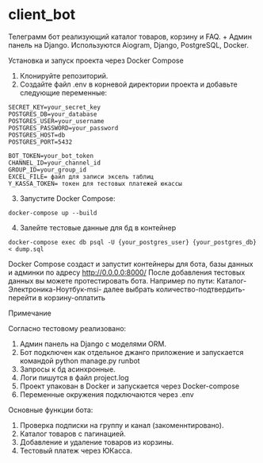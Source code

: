 # client_bot
Телеграмм бот реализующий каталог товаров, корзину и FAQ. + Админ панель на Django. Используются Aiogram, Django, PostgreSQL, Docker.

Установка и запуск проекта через Docker Compose

1. Клонируйте репозиторий.
2. Создайте файл .env в корневой директории проекта и добавьте следующие переменные:
```
SECRET_KEY=your_secret_key
POSTGRES_DB=your_database
POSTGRES_USER=your_username
POSTGRES_PASSWORD=your_password
POSTGRES_HOST=db
POSTGRES_PORT=5432

BOT_TOKEN=your_bot_token
CHANNEL_ID=your_channel_id
GROUP_ID=your_group_id
EXCEL_FILE= файл для записи эксель таблиц
Y_KASSA_TOKEN= токен для тестовых платежей юкассы
```
3. Запустите Docker Compose:
```
docker-compose up --build
```
4. Залейте тестовые данные для бд в контейнер
```
docker-compose exec db psql -U {your_postgres_user} {your_postgres_db} < dump.sql
```
Docker Compose создаст и запустит контейнеры для бота, базы данных и админки по адресу http://0.0.0.0:8000/ 
После добавления тестовых данных вы можете протестировать бота. Например по пути:
Каталог-Электроника-Ноутбук-msi- далее выбрать количество-подтвердить-перейти в корзину-оплатить

Примечание

Согласно тестовому реализовано:
1. Админ панель на Django с моделями ORM.
2. Бот подключен как отдельное джанго приложение и запускается командой python manage.py runbot 
3. Запросы к бд асинхронные.
4. Логи пишутся в файл project.log
5. Проект упакован в Docker и запускается через Docker-compose
6. Переменные окружения подключаются через .env

Основные функции бота:
1. Проверка подписки на группу и канал (закоменнтировано).
2. Каталог товаров с пагинацией.
3. Добавление и удаление товаров из корзины.
4. Тестовый платеж через ЮКасса.